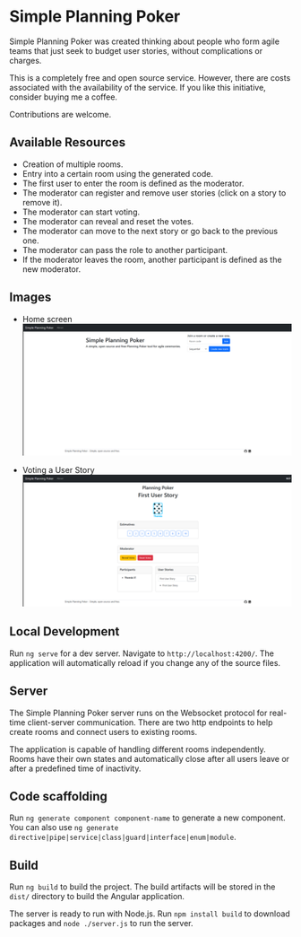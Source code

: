 # Simple Planning Poker

Simple Planning Poker was created thinking about people who form agile teams that just seek to budget user stories, without complications or charges.

This is a completely free and open source service. However, there are costs associated with the availability of the service. If you like this initiative, consider buying me a coffee.

Contributions are welcome.

## Available Resources

- Creation of multiple rooms.
- Entry into a certain room using the generated code.
- The first user to enter the room is defined as the moderator.
- The moderator can register and remove user stories (click on a story to remove it).
- The moderator can start voting.
- The moderator can reveal and reset the votes.
- The moderator can move to the next story or go back to the previous one.
- The moderator can pass the role to another participant.
- If the moderator leaves the room, another participant is defined as the new moderator.

## Images

- Home screen 
![Home Screen](https://github.com/thmsagc/simple-planning-poker/blob/main/public/index.png?raw=true)

- Voting a User Story
![Voting Screen](https://github.com/thmsagc/simple-planning-poker/blob/main/public/voting.png?raw=true)


## Local Development

Run `ng serve` for a dev server. Navigate to `http://localhost:4200/`. The application will automatically reload if you change any of the source files.

## Server

The Simple Planning Poker server runs on the Websocket protocol for real-time client-server communication. There are two http endpoints to help create rooms and connect users to existing rooms.

The application is capable of handling different rooms independently. Rooms have their own states and automatically close after all users leave or after a predefined time of inactivity.

## Code scaffolding

Run `ng generate component component-name` to generate a new component. You can also use `ng generate directive|pipe|service|class|guard|interface|enum|module`.

## Build

Run `ng build` to build the project. The build artifacts will be stored in the `dist/` directory to build the Angular application.

The server is ready to run with Node.js. Run `npm install build` to download packages and `node ./server.js` to run the server.
